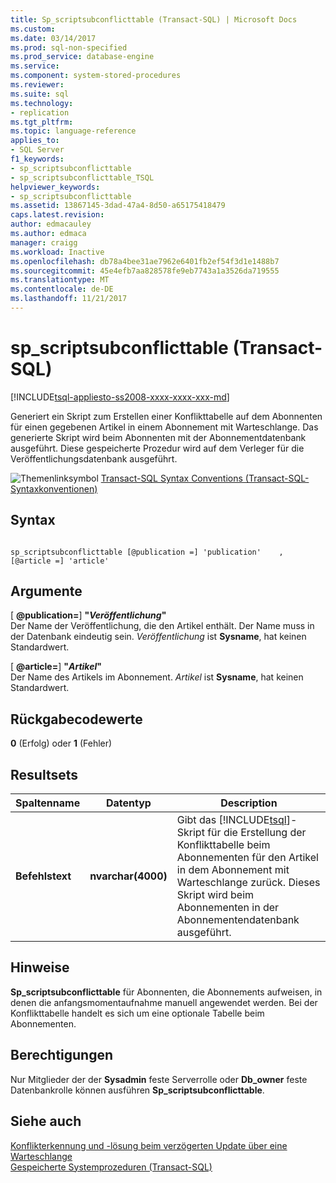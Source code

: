 ```yaml
---
title: Sp_scriptsubconflicttable (Transact-SQL) | Microsoft Docs
ms.custom: 
ms.date: 03/14/2017
ms.prod: sql-non-specified
ms.prod_service: database-engine
ms.service: 
ms.component: system-stored-procedures
ms.reviewer: 
ms.suite: sql
ms.technology:
- replication
ms.tgt_pltfrm: 
ms.topic: language-reference
applies_to:
- SQL Server
f1_keywords:
- sp_scriptsubconflicttable
- sp_scriptsubconflicttable_TSQL
helpviewer_keywords:
- sp_scriptsubconflicttable
ms.assetid: 13867145-3dad-47a4-8d50-a65175418479
caps.latest.revision: 
author: edmacauley
ms.author: edmaca
manager: craigg
ms.workload: Inactive
ms.openlocfilehash: db78a4bee31ae7962e6401fb2ef54f3d1e1488b7
ms.sourcegitcommit: 45e4efb7aa828578fe9eb7743a1a3526da719555
ms.translationtype: MT
ms.contentlocale: de-DE
ms.lasthandoff: 11/21/2017
---
```

# <a name="spscriptsubconflicttable-transact-sql"></a>sp_scriptsubconflicttable (Transact-SQL)
[!INCLUDE[tsql-appliesto-ss2008-xxxx-xxxx-xxx-md](../../includes/tsql-appliesto-ss2008-xxxx-xxxx-xxx-md.md)]

  Generiert ein Skript zum Erstellen einer Konflikttabelle auf dem Abonnenten für einen gegebenen Artikel in einem Abonnement mit Warteschlange. Das generierte Skript wird beim Abonnenten mit der Abonnementdatenbank ausgeführt. Diese gespeicherte Prozedur wird auf dem Verleger für die Veröffentlichungsdatenbank ausgeführt.  
  
 ![Themenlinksymbol](../../database-engine/configure-windows/media/topic-link.gif "Topic link icon") [Transact-SQL Syntax Conventions (Transact-SQL-Syntaxkonventionen)](../../t-sql/language-elements/transact-sql-syntax-conventions-transact-sql.md)  
  
## <a name="syntax"></a>Syntax  
  
```  
  
sp_scriptsubconflicttable [@publication =] 'publication'    , [@article =] 'article'  
```  
  
## <a name="arguments"></a>Argumente  
 [  **@publication=**] **"***Veröffentlichung***"**  
 Der Name der Veröffentlichung, die den Artikel enthält. Der Name muss in der Datenbank eindeutig sein. *Veröffentlichung* ist **Sysname**, hat keinen Standardwert.  
  
 [  **@article=**] **"***Artikel***"**  
 Der Name des Artikels im Abonnement. *Artikel* ist **Sysname**, hat keinen Standardwert.  
  
## <a name="return-code-values"></a>Rückgabecodewerte  
 **0** (Erfolg) oder **1** (Fehler)  
  
## <a name="result-sets"></a>Resultsets  
  
|Spaltenname|Datentyp|Description|  
|-----------------|---------------|-----------------|  
|**Befehlstext**|**nvarchar(4000)**|Gibt das [!INCLUDE[tsql](../../includes/tsql-md.md)]-Skript für die Erstellung der Konflikttabelle beim Abonnementen für den Artikel in dem Abonnement mit Warteschlange zurück. Dieses Skript wird beim Abonnementen in der Abonnementendatenbank ausgeführt.|  
  
## <a name="remarks"></a>Hinweise  
 **Sp_scriptsubconflicttable** für Abonnenten, die Abonnements aufweisen, in denen die anfangsmomentaufnahme manuell angewendet werden. Bei der Konflikttabelle handelt es sich um eine optionale Tabelle beim Abonnementen.  
  
## <a name="permissions"></a>Berechtigungen  
 Nur Mitglieder der der **Sysadmin** feste Serverrolle oder **Db_owner** feste Datenbankrolle können ausführen **Sp_scriptsubconflicttable**.  
  
## <a name="see-also"></a>Siehe auch  
 [Konflikterkennung und -lösung beim verzögerten Update über eine Warteschlange](../../relational-databases/replication/transactional/updatable-subscriptions-queued-updating-conflict-resolution.md)   
 [Gespeicherte Systemprozeduren &#40;Transact-SQL&#41;](../../relational-databases/system-stored-procedures/system-stored-procedures-transact-sql.md)  
  
  
